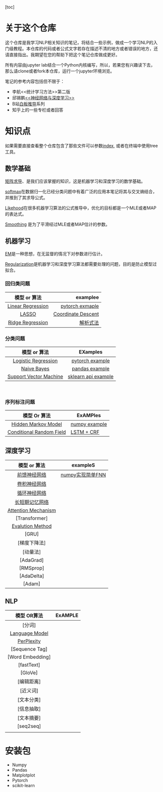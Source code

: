 [toc]

# 关于这个仓库

这个仓库是我学习NLP相关知识的笔记，将结合一些示例，做成一个学习NLP的入门级教程。本仓库的代码或者公式文字若存在描述不清的地方或者错误的地方，还请直接指出。我期望在您的帮助下把这个笔记仓库做成更好。

所有内容由jupyter lab结合一个Python内核编写，所以，若果您有兴趣读下去，那么请clone或者fork本仓库，运行一个jupyter环境浏览。

笔记的参考内容包括但不限于：

- 李航<<统计学习方法>>第二版
- 邱锡鹏[<<神经网络与深度学习>>](https://nndl.github.io/)
- B站[白板推导](https://www.bilibili.com/video/BV1aE411o7qd)系列
- 知乎上的一些专栏或者回答

# 知识点

如果需要直接查看整个仓库包含了那些文件可以参数[index](index), 或者在终端中使用tree工具。

## 数学基础

[矩阵求导](math/derivative.ipynb)、是我们应该掌握的知识，这是机器学习和深度学习的数学基础。

[softmax](math/softmax.ipynb)在数据归一化已经分类问题中有着广泛的应用本笔记将其与交叉熵结合，并推到了其求导公式。

[Likehood](math/likehood.ipynb)在很多机器学习算法的公式推导中，优化的目标都是一个MLE或者MAP的表达式。

[Smoothing](math/smoothing.ipynb) 是为了平滑经过MLE或者MAP估计的参数。

## 机器学习



[EM](ml/em.ipynb)是一种思想，在无监督的情况下对参数进行估计。

[Regularization](ml/regularization.ipynb)是机器学习和深度学习算法都需要处理的问题，目的是防止模型过拟合。

### 回归类问题

|                  模型 or 算法                   |                                             examplee |
| :---------------------------------------------: | ---------------------------------------------------: |
| [Linear Regression](ml/linear_regression.ipynb) | [pytorch exmaple](code/ml/1_linear_regression.ipynb) |
|             [LASSO](ml/lasso.ipynb)             |          [Coordinate Descent](code/ml/6_lasso.ipynb) |
|  [Ridge Regression](ml/ridge_regression.ipynb)  |                    [解析式法](code/ml/7_ridge.ipynb) |

### 分类问题

|                    模型 or 算法                     |                        EXamples                         |
| :-------------------------------------------------: | :-----------------------------------------------------: |
| [Logistic Regression](ml/logistic_regression.ipynb) | [pytorch example](code/ml/2_logistic_regression.ipynb/) |
|         [Naive Bayes](ml/naive_bayes.ipynb)         |      [pandas example](code/ml/3_naive_bayes.ipynb)      |
|       [Support Vector Machine](ml/svm.ipynb)        |       [sklearn api example](code/ml/4_svm.ipynb)        |

​				

### 序列标注问题

|               模型 Or 算法               | ExAMPles                                                     |
| :--------------------------------------: | ------------------------------------------------------------ |
|   [Hidden Markov Model](ml/hmm.ipynb)    | [numpy example](code/ml/5_hmm.ipynb)                         |
| [Conditional Random Field](ml/crf.ipynb) | [LSTM + CRF](http://pytorch123.com/FifthSection/Dynamic_Desicion_Bi-LSTM/) |

## 深度学习

|               模型 or 算法                |                exampleS                 |
| :---------------------------------------: | :-------------------------------------: |
|       [前馈神经网络](dl/fnn.ipynb)        | [numpy实现简单FNN](code/dl/1_fnn.ipynb) |
|       [卷积神经网络](dl/cnn.ipynb)        |                                         |
|       [循环神经网络](dl/rnn.ipynb)        |                                         |
|      [长短期记忆网络](dl/lstm.ipynb)      |                                         |
| [Attention Mechanism](dl/attention.ipynb) |                                         |
|               [Transformer]               |                                         |
|  [Evalution Method](dl/evalution.ipynb)   |                                         |
|                   [GRU]                   |                                         |
|               [梯度下降法]                |                                         |
|                 [动量法]                  |                                         |
|                 [AdaGrad]                 |                                         |
|                 [RMSprop]                 |                                         |
|                [AdaDelta]                 |                                         |
|                  [Adam]                   |                                         |

## NLP

|                模型 OR算法                 | ExAMPLE |
| :----------------------------------------: | :-----: |
|                   [分词]                   |         |
| [Language Model](nlp/language_model.ipynb) |         |
|     [PerPlexity](nlp/perplexity.ipynb)     |         |
|               [Sequence Tag]               |         |
|              [Word Embedding]              |         |
|                 [fastText]                 |         |
|                  [GloVe]                   |         |
|                 [编辑距离]                 |         |
|                  [近义词]                  |         |
|                 [文本分类]                 |         |
|                 [信息抽取]                 |         |
|                 [文本摘要]                 |         |
|                 [seq2seq]                  |         |
|                                            |         |



# 安装包

- Numpy
- Pandas
- Matplotplot
- Pytorch
- scikit-learn